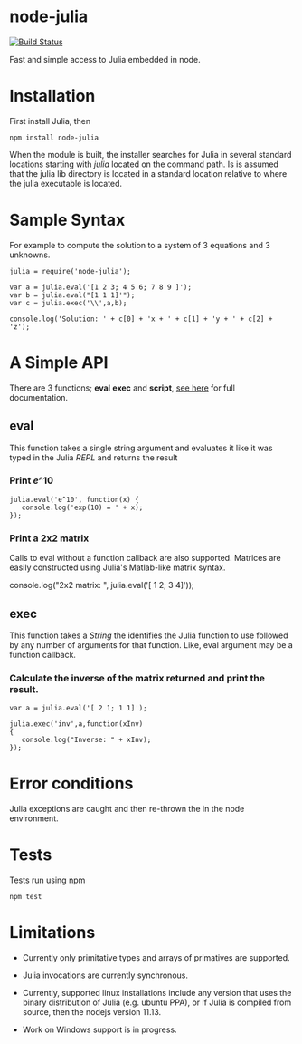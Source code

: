 node-julia
==========

[![Build Status](https://travis-ci.org/waTeim/node-julia.svg?branch=master)](https://travis-ci.org/waTeim/node-julia)

Fast and simple access to Julia embedded in node.

# Installation

First install Julia, then

    npm install node-julia

When the module is built, the installer searches for Julia in several
standard locations starting with *julia* located on the command path. 
Is is assumed that the julia lib directory is located in a standard location
relative to where the julia executable is located.

# Sample Syntax

For example to compute the solution to a system of 3 equations and 3
unknowns.

    julia = require('node-julia');

    var a = julia.eval('[1 2 3; 4 5 6; 7 8 9 ]');
    var b = julia.eval("[1 1 1]'");
    var c = julia.exec('\\',a,b);

    console.log('Solution: ' + c[0] + 'x + ' + c[1] + 'y + ' + c[2] + 'z');

# A Simple API

There are 3 functions; **eval** **exec** and **script**, [see here](http://node-julia.readme.io/)
for full documentation.

## eval

This function takes a single string argument and evaluates it like it was typed
in the Julia *REPL* and returns the result

### Print *e*^10

    julia.eval('e^10', function(x) {
       console.log('exp(10) = ' + x);
    });

### Print a 2x2 matrix

Calls to eval without a function callback are also supported. Matrices 
are easily constructed using Julia's Matlab-like matrix syntax.


   console.log("2x2 matrix: ", julia.eval('[ 1 2; 3 4]'));

## exec

This function takes a *String* the identifies the Julia function to
use followed by any number of arguments for that function.  Like, eval
argument may be a function callback.

### Calculate the inverse of the matrix returned and print the result.

    var a = julia.eval('[ 2 1; 1 1]');
    
    julia.exec('inv',a,function(xInv)
    {
       console.log("Inverse: " + xInv);
    });

# Error conditions

Julia exceptions are caught and then re-thrown the in the node environment.

# Tests
Tests run using npm

    npm test

# Limitations

* Currently only primitative types and arrays of primatives are supported.

* Julia invocations are currently synchronous.

* Currently, supported linux installations include any version that uses the binary
distribution of Julia (e.g. ubuntu PPA), or if Julia is compiled from source, then
the nodejs version 11.13.

* Work on Windows support is in progress.
